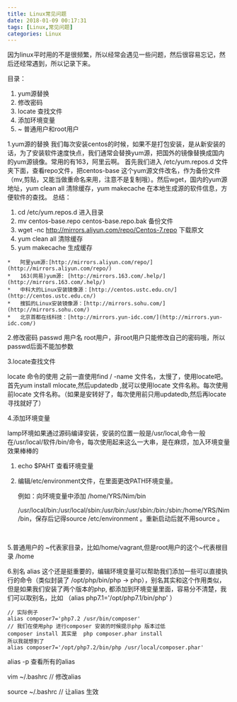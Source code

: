 ```yaml
---
title: Linux常见问题
date: 2018-01-09 00:17:31
tags: [Linux,常见问题]
categories: Linux
---
```


因为linux平时用的不是很频繁，所以经常会遇见一些问题，然后很容易忘记，然后还经常遇到，所以记录下来。

目录：

1. yum源替换
2. 修改密码
3. locate 查找文件
4. 添加环境变量
5. ~ 普通用户和root用户





<!--more-->

1.yum源的替换
我们每次安装centos的时候，如果不是打包安装，是从新安装的话，为了安装软件速度快点，我们通常会替换yum源，把国外的镜像替换成国内的yum源镜像。常用的有163，阿里云啊。
首先我们进入 /etc/yum.repos.d 文件夹下面，查看repo文件，把centos-base 这个yum源文件改名，作为备份文件（mv,剪贴，又能当做重命名来用，注意不是复制哦）。然后wget，国内的yum源地址，yum clean all 清除缓存，yum makecache 在本地生成源的软件信息，方便软件的查找。
总结：
1. cd /etc/yum.repos.d  进入目录
2. mv centos-base.repo centos-base.repo.bak  备份文件
3. wget -nc http://mirrors.aliyun.com/repo/Centos-7.repo   下载原文
4. yum clean all  清除缓存
5. yum makecache  生成缓存



```
*   阿里yum源:[http://mirrors.aliyun.com/repo/](http://mirrors.aliyun.com/repo/)
*   163(网易)yum源: [http://mirrors.163.com/.help/](http://mirrors.163.com/.help/)
*   中科大的Linux安装镜像源：[http://centos.ustc.edu.cn/](http://centos.ustc.edu.cn/)
*   搜狐的Linux安装镜像源：[http://mirrors.sohu.com/](http://mirrors.sohu.com/)
*   北京首都在线科技：[http://mirrors.yun-idc.com/](http://mirrors.yun-idc.com/)
```
2.修改密码
passwd 用户名 root用户，非root用户只能修改自己的密码哦，所以passwd后面不能加参数

3.locate查找文件

locate 命令的使用
之前一直使用find / -name 文件名，太慢了，使用locate吧。
首先yum install mlocate,然后updatedb ,就可以使用locate 文件名称。每次使用前locate 文件名称。（如果是安转好了，每次使用前只用updatedb,然后再locate 寻找就好了）

4.添加环境变量

lamp环境如果通过源码编译安装，安装的位置一般是/usr/local,命令一般在/usr/local/软件/bin/命令，每次使用起来这么一大串，是在麻烦，加入环境变量效果棒棒的
1. echo $PAHT 查看环境变量

2. 编辑/etc/environment文件，在里面更改PATH环境变量。

   例如：向环境变量中添加 /home/YRS/Nim/bin

   /usr/local/bin:/usr/local/sbin:/usr/bin:/usr/sbin:/bin:/sbin:/home/YRS/Nim/bin，保存后记得source /etc/environment 。重新启动后就不用source 。

   ​


5.普通用户的 ~代表家目录，比如/home/vagrant,但是root用户的这个~代表根目录 /home

6.别名 alias 这个还是挺重要的，编辑环境变量可以帮助我们添加一些可以直接执行的命令（类似封装了 /opt/php/bin/php -> php），别名其实和这个作用类似，但是如果我们安装了两个版本的php, 都添加到环境变量里面，容易分不清楚，我们可以取别名，比如 （alias php7.1='/opt/php7.1/bin/php' ）

```
// 实际例子
alias composer7='php7.2 /usr/bin/composer'
// 我们在使用php 进行composer 安装的时候提示php 版本过低
composer install 其实是  php composer.phar install
所以我就想到了
alias composer7='/opt/php7.2/bin/php /usr/local/composer.phar'
```

alias -p 查看所有的alias

vim ~/.bashrc  // 修改alias

source ~/.bashrc  // 让alias 生效




​     

